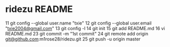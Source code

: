 ridezu README
=============

   11  git config --global user.name "txie"
   12  git config --global user.email "txie2004@gmail.com"
   13  git config -l
   14  git init
   15  git add README.md
   16  vi README.md
   23  git commit -m "1st commit"
   24  git remote add origin git@github.com:m1rose28/ridezu.git
   25  git push -u origin master

